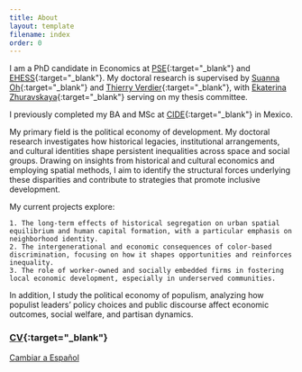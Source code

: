 ```yaml
---
title: About
layout: template
filename: index
order: 0
---  
```


I am a PhD candidate in Economics at [PSE](https://www.parisschoolofeconomics.eu/en/){:target="_blank"} and [EHESS](https://www.ehess.fr/fr){:target="_blank"}. My doctoral research is supervised by [Suanna Oh](https://www.suannaoh.com/){:target="_blank"} and [Thierry Verdier](https://www.parisschoolofeconomics.eu/fr/verdier-thierry/){:target="_blank"}, with [Ekaterina Zhuravskaya](http://www.parisschoolofeconomics.com/zhuravskaya-ekaterina/){:target="_blank"} serving on my thesis committee.

I previously completed my BA and MSc at [CIDE](https://www.cide.edu/division_de/){:target="_blank"} in Mexico.

My primary field is the political economy of development. My doctoral research investigates how historical legacies, institutional arrangements, and cultural identities shape persistent inequalities across space and social groups. Drawing on insights from historical and cultural economics and employing spatial methods, I aim to identify the structural forces underlying these disparities and contribute to strategies that promote inclusive development.

My current projects explore:

	1. The long-term effects of historical segregation on urban spatial equilibrium and human capital formation, with a particular emphasis on neighborhood identity.
	2. The intergenerational and economic consequences of color-based discrimination, focusing on how it shapes opportunities and reinforces inequality.
	3. The role of worker-owned and socially embedded firms in fostering local economic development, especially in underserved communities.

In addition, I study the political economy of populism, analyzing how populist leaders’ policy choices and public discourse affect economic outcomes, social welfare, and partisan dynamics.

### [CV](https://github.com/woomora/Woo-Mora-CV-pdf/blob/main/Woo-Mora%20CV.pdf){:target="_blank"}

[Cambiar a Español](/es/)
